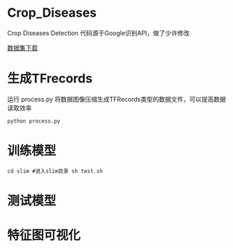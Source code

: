 # Crop_Diseases
Crop Diseases Detection
代码源于Google识别API，做了少许修改

[数据集下载](....)

# 生成TFrecords

运行 process.py 将数据图像压缩生成TFRecords类型的数据文件，可以提高数据读取效率

`
python process.py
`
# 训练模型

`
cd slim #进入slim目录
sh test.sh
`

# 测试模型


# 特征图可视化
